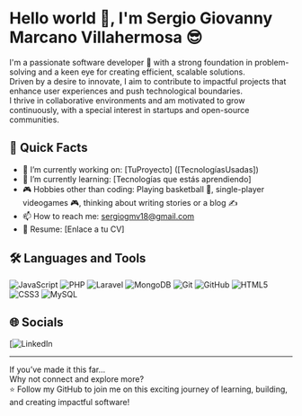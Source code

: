 # Hello world 👋, I'm Sergio Giovanny Marcano Villahermosa 😎

I'm a passionate software developer 🚀 with a strong foundation in problem-solving and a keen eye for creating efficient, scalable solutions.  
Driven by a desire to innovate, I aim to contribute to impactful projects that enhance user experiences and push technological boundaries.  
I thrive in collaborative environments and am motivated to grow continuously, with a special interest in startups and open-source communities.

## 🚀 Quick Facts
- 🔭 I’m currently working on: [TuProyecto] ([TecnologíasUsadas])
- 🌱 I’m currently learning: [Tecnologías que estás aprendiendo]
- 🎮 Hobbies other than coding: Playing basketball 🏀, single-player videogames 🎮, thinking about writing stories or a blog ✍️
- 📫 How to reach me: sergiogmv18@gmail.com
- 📄 Resume: [Enlace a tu CV]

## 🛠️ Languages and Tools
![JavaScript](https://img.shields.io/badge/JavaScript-323330?style=for-the-badge&logo=javascript&logoColor=F7DF1E)
![PHP](https://img.shields.io/badge/PHP-777BB4?style=for-the-badge&logo=php&logoColor=white)
![Laravel](https://img.shields.io/badge/Laravel-FF2D20?style=for-the-badge&logo=laravel&logoColor=white)
![MongoDB](https://img.shields.io/badge/MongoDB-4EA94B?style=for-the-badge&logo=mongodb&logoColor=white)
![Git](https://img.shields.io/badge/Git-F05032?style=for-the-badge&logo=git&logoColor=white)
![GitHub](https://img.shields.io/badge/GitHub-181717?style=for-the-badge&logo=github&logoColor=white)
![HTML5](https://img.shields.io/badge/HTML5-E34F26?style=for-the-badge&logo=html5&logoColor=white)
![CSS3](https://img.shields.io/badge/CSS3-1572B6?style=for-the-badge&logo=css3&logoColor=white)
![MySQL](https://img.shields.io/badge/MySQL-4479A1?style=for-the-badge&logo=mysql&logoColor=white)

## 🌐 Socials
[![LinkedIn](https://www.linkedin.com/in/sergio-giovanny-marcano-villahermosa-15a6861a2/)

---

If you’ve made it this far...  
Why not connect and explore more?  
⭐ Follow my GitHub to join me on this exciting journey of learning, building, and creating impactful software!

